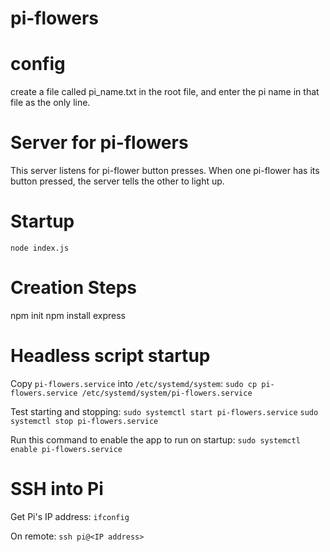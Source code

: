 # pi-flowers

# config 

create a file called pi_name.txt in the root file, and enter the pi name in that file as the only line.

# Server for pi-flowers

This server listens for pi-flower button presses. When one pi-flower has its button pressed, the server tells the other to light up.

# Startup

`node index.js`

# Creation Steps

npm init
npm install express

# Headless script startup

Copy `pi-flowers.service` into `/etc/systemd/system`:
`sudo cp pi-flowers.service /etc/systemd/system/pi-flowers.service`

Test starting and stopping:
`sudo systemctl start pi-flowers.service`
`sudo systemctl stop pi-flowers.service`

Run this command to enable the app to run on startup:
`sudo systemctl enable pi-flowers.service`

# SSH into Pi

Get Pi's IP address:
`ifconfig` 

On remote:
`ssh pi@<IP address>`
